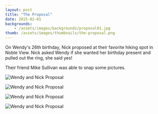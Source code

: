 ```yaml
---
layout: post
title: "The Proposal"
date: 2015-02-01
backgrounds:
    - /assets/images/backgrounds/proposal01.jpg
thumb: /assets/images/thumbnails/the-proposal.png
---
```


On Wendy's 26th birthday, Nick proposed at their favorite hiking spot in Noble View. Nick asked Wendy if she wanted her birthday present and pulled out the ring, she said yes! 

Their friend Mike Sullivan was able to snap some pictures. 

![Wendy and Nick Proposal](/assets/images/raunwendy/proposal01.jpg)

![Wendy and Nick Proposal](/assets/images/raunwendy/proposal02.jpg)

![Wendy and Nick Proposal](/assets/images/raunwendy/proposal03.jpg)

![Wendy and Nick Proposal](/assets/images/raunwendy/proposal04.jpg)